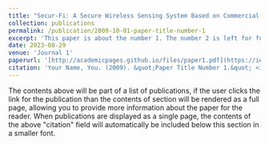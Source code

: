 ```yaml
---
title: "Secur-Fi: A Secure Wireless Sensing System Based on Commercial Wi-Fi Devices"
collection: publications
permalink: /publication/2009-10-01-paper-title-number-1
excerpt: 'This paper is about the number 1. The number 2 is left for future work.'
date: 2023-08-29
venue: 'Journal 1'
paperurl: '[http://academicpages.github.io/files/paper1.pdf](https://ieeexplore.ieee.org/abstract/document/10229055)'
citation: 'Your Name, You. (2009). &quot;Paper Title Number 1.&quot; <i>Journal 1</i>. 1(1).'
---
```


The contents above will be part of a list of publications, if the user clicks the link for the publication than the contents of section will be rendered as a full page, allowing you to provide more information about the paper for the reader. When publications are displayed as a single page, the contents of the above "citation" field will automatically be included below this section in a smaller font.
